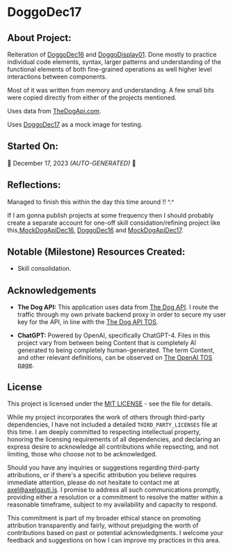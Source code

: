 # DoggoDec17
## About Project:
Reiteration of [DoggoDec16](https://github.com/mittons/DoggoDec16) and [DoggoDisplay01](https://github.com/mittons/DoggoDisplay01). Done mostly to practice individual code elements, syntax, larger patterns and understanding of the functional elements of both fine-grained operations as well higher level interactions between components.

Most of it was written from memory and understanding. A few small bits were copied directly from either of the projects mentioned.

Uses data from [TheDogApi.com](https://thedogapi.com/).

Uses [DoggoDec17](https://github.com/mittons/DoggoDec17) as a mock image for testing.

## Started On:
:calendar: December 17, 2023 *(AUTO-GENERATED)* :calendar:

## Reflections:
Managed to finish this within the day this time around !! ^.^

If I am gonna publish projects at some frequency then I should probably create a separate account for one-off skill considation/refining project like this,[MockDogApiDec16](https://github.com/mittons/MockDogApi16), [DoggoDec16](https://github.com/mittons/DoggoDec16) and [MockDogApiDec17](https://github.com/mittons/MockDogApiDec17).

## Notable (Milestone) Resources Created:
- Skill consolidation.

## Acknowledgements
- **The Dog API:** This application uses data from [The Dog API](https://www.thedogapi.com). I route the traffic through my own private backend proxy in order to secure my user key for the API, in line with the [The Dog API TOS](https://thedogapi.com/terms).

- **ChatGPT:** Powered by OpenAI, specifically ChatGPT-4. Files in this project vary from between being Content that is completely AI generated to being completely human-generated. The term Content, and other relevant definitions, can be observed on [The OpenAI TOS page](https://openai.com/policies/terms-of-use#using-our-services).

## License
This project is licensed under the [MIT LICENSE](LICENSE) - see the file for details.

While my project incorporates the work of others through third-party dependencies, I have not included a detailed `THIRD_PARTY_LICENSES` file at this time. I am deeply committed to respecting intellectual property, honoring the licensing requirements of all dependencies, and declaring an express desire to acknowledge all contributions while repsecting, and not limiting, those who choose not to be acknowledged.

Should you have any inquiries or suggestions regarding third-party attributions, or if there's a specific attribution you believe requires immediate attention, please do not hesitate to contact me at axel@axelgauti.is. I promise to address all such communications promptly, providing either a resolution or a commitment to resolve the matter within a reasonable timeframe, subject to my availability and capacity to respond.

This commitment is part of my broader ethical stance on promoting attribution transparently and fairly, without prejudging the worth of contributions based on past or potential acknowledgments. I welcome your feedback and suggestions on how I can improve my practices in this area.